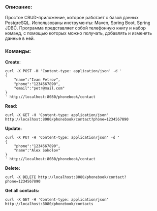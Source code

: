 ### Описание:

Простое CRUD-приложение, которое работает с базой данных PostgreSQL.
Использованы инструменты: Maven, Spring Boot, Spring JDBC.
Программа представляет собой телефонную книгу и набор команд, 
с помощью которых можно получать, добавлять и изменять данные в ней.


### Команды:

**Create:**

    curl -X POST -H 'Content-type: application/json' -d '
    {
        "name":"Ivan Petrov",
        "phone":"1234567890",
        "email":"petr@mail.com"
    }
    ' http://localhost:8080/phonebook/contact


**Read:**

    curl -X GET -H 'Content-type: application/json' http://localhost:8080/phonebook/contact?phone=1234567890


**Update:**

    curl -X PUT -H 'Content-type: application/json' -d '
    {
        "phone":"1234567890",
        "name":"Alex Sokolov"
    }
    ' http://localhost:8080/phonebook/contact


**Delete:**

    curl -X DELETE http://localhost:8080/phonebook/contact?phone=1234567890


**Get all contacts:**

    curl -X GET -H 'Content-type: application/json' http://localhost:8080/phonebook/contacts

